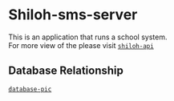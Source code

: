 # Shiloh-sms-server
This is an application that runs a school system. <br>
For more view of the please visit [`shiloh-api`](https://shiloh-server.onrender.com/)
## Database Relationship
[`database-pic`](!https://shiloh-server.onrender.com/)
